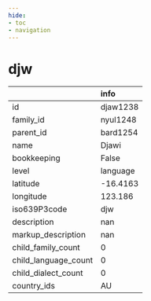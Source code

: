 ```yaml
---
hide:
- toc
- navigation
---
```

# djw
|                      | info     |
|:---------------------|:---------|
| id                   | djaw1238 |
| family_id            | nyul1248 |
| parent_id            | bard1254 |
| name                 | Djawi    |
| bookkeeping          | False    |
| level                | language |
| latitude             | -16.4163 |
| longitude            | 123.186  |
| iso639P3code         | djw      |
| description          | nan      |
| markup_description   | nan      |
| child_family_count   | 0        |
| child_language_count | 0        |
| child_dialect_count  | 0        |
| country_ids          | AU       |